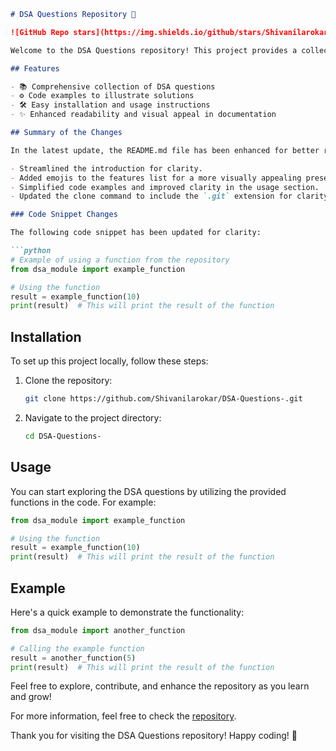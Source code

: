 ```markdown
# DSA Questions Repository 🚀

![GitHub Repo stars](https://img.shields.io/github/stars/Shivanilarokar/DSA-Questions-?style=social) ![GitHub forks](https://img.shields.io/github/forks/Shivanilarokar/DSA-Questions-?style=social)

Welcome to the DSA Questions repository! This project provides a collection of Data Structures and Algorithms (DSA) questions to help you enhance your coding skills and prepare for technical interviews.

## Features

- 📚 Comprehensive collection of DSA questions
- ⚙️ Code examples to illustrate solutions
- 🛠️ Easy installation and usage instructions
- ✨ Enhanced readability and visual appeal in documentation

## Summary of the Changes

In the latest update, the README.md file has been enhanced for better readability and user engagement. The following modifications were made:

- Streamlined the introduction for clarity.
- Added emojis to the features list for a more visually appealing presentation.
- Simplified code examples and improved clarity in the usage section.
- Updated the clone command to include the `.git` extension for clarity.

### Code Snippet Changes

The following code snippet has been updated for clarity:

```python
# Example of using a function from the repository
from dsa_module import example_function

# Using the function
result = example_function(10)
print(result)  # This will print the result of the function
```

## Installation

To set up this project locally, follow these steps:

1. Clone the repository:
   ```bash
   git clone https://github.com/Shivanilarokar/DSA-Questions-.git
   ```
2. Navigate to the project directory:
   ```bash
   cd DSA-Questions-
   ```

## Usage

You can start exploring the DSA questions by utilizing the provided functions in the code. For example:

```python
from dsa_module import example_function

# Using the function
result = example_function(10)
print(result)  # This will print the result of the function
```

## Example

Here's a quick example to demonstrate the functionality:

```python
from dsa_module import another_function

# Calling the example function
result = another_function(5)
print(result)  # This will print the result of the function
```

Feel free to explore, contribute, and enhance the repository as you learn and grow!

For more information, feel free to check the [repository](https://github.com/Shivanilarokar/DSA-Questions-).

Thank you for visiting the DSA Questions repository! Happy coding! 🌟
```